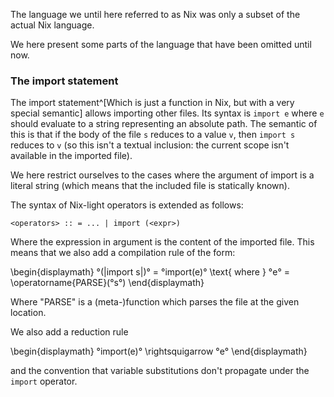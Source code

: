 The language we until here referred to as Nix was only a subset of the actual
Nix language.

We here present some parts of the language that have been omitted until now.

### The import statement

The import statement^[Which is just a function in Nix, but with a very special
semantic] allows importing other files. Its syntax is `import e` where `e`
should evaluate to a string representing an absolute path.
The semantic of this is that if the body of the file `s` reduces to a value
`v`, then `import s` reduces to `v` (so this isn't a textual inclusion: the
current scope isn't available in the imported file).

We here restrict ourselves to the cases where the argument of import is a
literal string (which means that the included file is statically known).

The syntax of Nix-light operators is extended as follows:

```
<operators> :: = ... | import (<expr>)
```

Where the expression in argument is the content of the imported file.
This means that we also add a compilation rule of the form:

\begin{displaymath}
  °(|import s|)° = °import(e)° \text{ where } °e° = \operatorname{PARSE}(°s°)
\end{displaymath}

Where "PARSE" is a (meta-)function which parses the file at the given location.

We also add a reduction rule

\begin{displaymath}
  °import(e)° \rightsquigarrow °e°
\end{displaymath}

and the convention that variable substitutions don't propagate under the
`import` operator.
